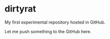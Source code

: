 dirtyrat
========

My first experimental repository hosted in GitHub.

Let me push something to the GitHub here.
